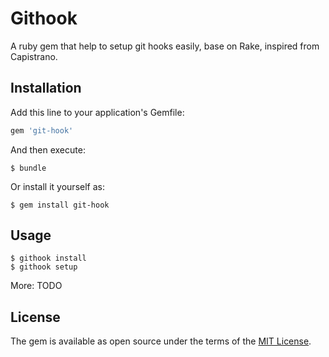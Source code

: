 # Githook

A ruby gem that help to setup git hooks easily, base on Rake, inspired from Capistrano.

## Installation

Add this line to your application's Gemfile:

```ruby
gem 'git-hook'
```

And then execute:

    $ bundle

Or install it yourself as:

    $ gem install git-hook

## Usage

    $ githook install
    $ githook setup

More: TODO

## License

The gem is available as open source under the terms of the [MIT License](http://opensource.org/licenses/MIT).
